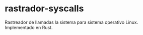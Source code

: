 # rastrador-syscalls
Rastreador de llamadas la sistema para sistema operativo Linux.
Implementado en Rust.
